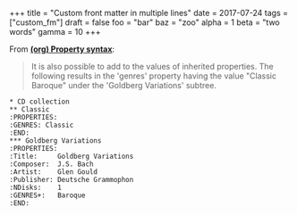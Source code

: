 +++
title = "Custom front matter in multiple lines"
date = 2017-07-24
tags = ["custom_fm"]
draft = false
foo = "bar"
baz = "zoo"
alpha = 1
beta = "two words"
gamma = 10
+++

From [**(org) Property syntax**](http://orgmode.org/manual/Property-syntax.html):

>    It is also possible to add to the values of inherited properties.
> The following results in the 'genres' property having the value
> "Classic Baroque" under the 'Goldberg Variations' subtree.

<!--quoteend-->

```text
* CD collection
** Classic
:PROPERTIES:
:GENRES: Classic
:END:
*** Goldberg Variations
:PROPERTIES:
:Title:     Goldberg Variations
:Composer:  J.S. Bach
:Artist:    Glen Gould
:Publisher: Deutsche Grammophon
:NDisks:    1
:GENRES+:   Baroque
:END:
```
